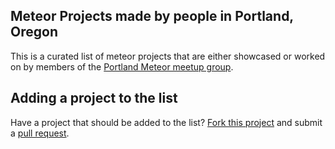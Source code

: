 ## Meteor Projects made by people in Portland, Oregon
This is a curated list of meteor projects that are either showcased or worked on by members of the [Portland Meteor meetup group](http://www.meetup.com/Meteor-Portland/).

## Adding a project to the list
Have a project that should be added to the list? [Fork this project](https://github.com/bensjones/pdx-meteor-projects/edit/master/README.md#fork-destination-box) and submit a [pull request](https://help.github.com/articles/using-pull-requests/).
